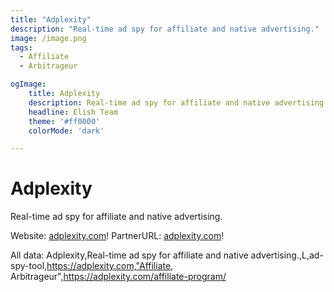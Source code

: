 ```yaml
---
title: "Adplexity"
description: "Real-time ad spy for affiliate and native advertising."
image: /image.png
tags: 
  - Affiliate
  - Arbitrageur

ogImage:
    title: Adplexity
    description: Real-time ad spy for affiliate and native advertising.
    headline: Elish Team
    theme: '#ff0000'
    colorMode: 'dark'

---
```


# Adplexity

Real-time ad spy for affiliate and native advertising.

Website: [adplexity.com](https://adplexity.com)!
PartnerURL: [adplexity.com](https://adplexity.com/affiliate-program/)!

All data:
Adplexity,Real-time ad spy for affiliate and native advertising.,L,ad-spy-tool,https://adplexity.com,"Affiliate, Arbitrageur",https://adplexity.com/affiliate-program/